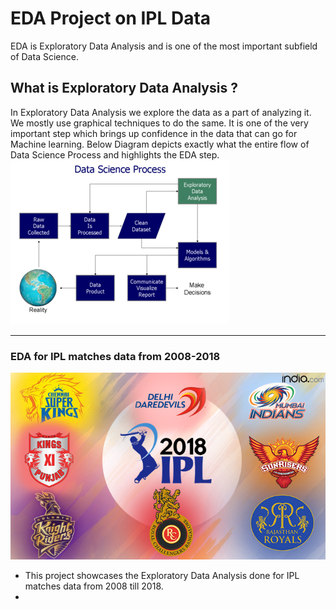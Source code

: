# EDA Project on IPL Data
EDA is Exploratory Data Analysis and is one of the most important subfield of Data Science.
## __What is Exploratory Data Analysis ?__
In Exploratory Data Analysis we explore the data as a part of analyzing it. We mostly use graphical techniques to do the same.
It is one of the very important step which brings up confidence in the data that can go for Machine learning.
Below Diagram depicts exactly what the entire flow of Data Science Process and highlights the EDA step.
![IPL Logo](/images/Data_visualization_process_v1.png)

___________________________________________________________________

### EDA for IPL matches data from 2008-2018
![IPL Logo](/images/IPL-1.jpg)

* This project showcases the Exploratory Data Analysis done for IPL matches data from 2008 till 2018.
* 
